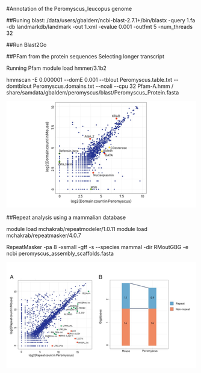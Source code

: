 #Annotation of the Peromyscus_leucopus genome

##Runing blast:
/data/users/gbalderr/ncbi-blast-2.7.1+/bin/blastx  -query 1.fa -db landmarkdb/landmark -out 1.xml -evalue 0.001 -outfmt 5 -num_threads 32

##Run Blast2Go


##PFam from the protein sequences
  Selecting longer transcript

  Running Pfam 
module load hmmer/3.1b2

hmmscan -E 0.000001 --domE 0.001 --tblout Peromyscus.table.txt --domtblout Peromyscus.domains.txt --noali --cpu 32 Pfam-A.hmm /
share/samdata/gbalderr/peromyscus/blast/Peromyscus_Protein.fasta

![PFam](https://github.com/GabyBG/Peromyscus_leucopus/blob/master/FIGURES_GBG/Slide3.JPG)




##Repeat analysis using a mammalian database


module load mchakrab/repeatmodeler/1.0.11
module load mchakrab/repeatmasker/4.0.7

RepeatMasker -pa 8 -xsmall -gff -s --species mammal -dir RMoutGBG -e ncbi peromyscus_assembly_scaffolds.fasta

![Repeats](https://github.com/GabyBG/Peromyscus_leucopus/blob/master/FIGURES_GBG/Slide1.JPG)





